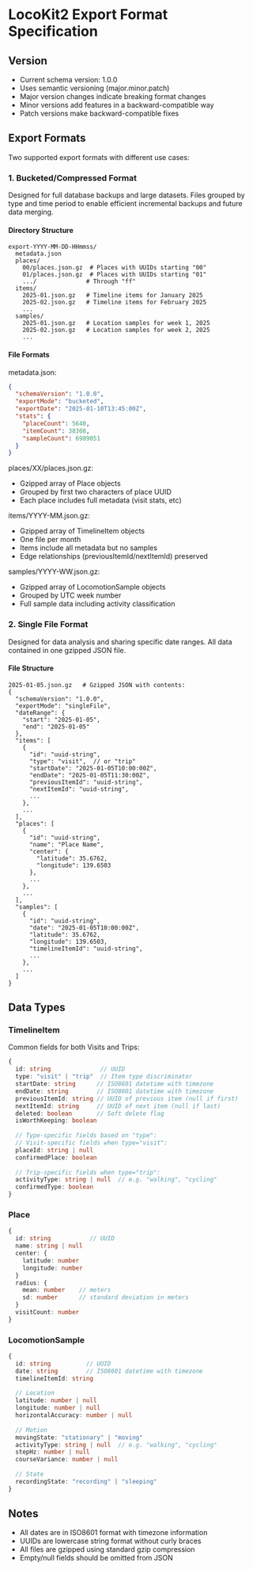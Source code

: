 # LocoKit2 Export Format Specification

## Version
- Current schema version: 1.0.0
- Uses semantic versioning (major.minor.patch)
- Major version changes indicate breaking format changes
- Minor versions add features in a backward-compatible way
- Patch versions make backward-compatible fixes

## Export Formats

Two supported export formats with different use cases:

### 1. Bucketed/Compressed Format

Designed for full database backups and large datasets. Files grouped by type and time period to enable efficient incremental backups and future data merging.

#### Directory Structure
```
export-YYYY-MM-DD-HHmmss/
  metadata.json
  places/
    00/places.json.gz  # Places with UUIDs starting "00"
    01/places.json.gz  # Places with UUIDs starting "01"
    .../              # Through "ff"
  items/
    2025-01.json.gz   # Timeline items for January 2025
    2025-02.json.gz   # Timeline items for February 2025
    ...
  samples/
    2025-01.json.gz   # Location samples for week 1, 2025
    2025-02.json.gz   # Location samples for week 2, 2025
    ...
```

#### File Formats

metadata.json:
```json
{
  "schemaVersion": "1.0.0",
  "exportMode": "bucketed",
  "exportDate": "2025-01-10T13:45:00Z",
  "stats": {
    "placeCount": 5640,
    "itemCount": 38308,
    "sampleCount": 6989051
  }
}
```

places/XX/places.json.gz:
- Gzipped array of Place objects
- Grouped by first two characters of place UUID
- Each place includes full metadata (visit stats, etc)

items/YYYY-MM.json.gz:
- Gzipped array of TimelineItem objects
- One file per month
- Items include all metadata but no samples
- Edge relationships (previousItemId/nextItemId) preserved

samples/YYYY-WW.json.gz:
- Gzipped array of LocomotionSample objects
- Grouped by UTC week number
- Full sample data including activity classification

### 2. Single File Format

Designed for data analysis and sharing specific date ranges. All data contained in one gzipped JSON file.

#### File Structure
```
2025-01-05.json.gz   # Gzipped JSON with contents:
{
  "schemaVersion": "1.0.0",
  "exportMode": "singleFile",
  "dateRange": {
    "start": "2025-01-05",
    "end": "2025-01-05"
  },
  "items": [
    {
      "id": "uuid-string",
      "type": "visit",  // or "trip"
      "startDate": "2025-01-05T10:00:00Z",
      "endDate": "2025-01-05T11:30:00Z",
      "previousItemId": "uuid-string",
      "nextItemId": "uuid-string",
      ...
    },
    ...
  ],
  "places": [
    {
      "id": "uuid-string",
      "name": "Place Name",
      "center": {
        "latitude": 35.6762,
        "longitude": 139.6503
      },
      ...
    },
    ...
  ],
  "samples": [
    {
      "id": "uuid-string",
      "date": "2025-01-05T10:00:00Z",
      "latitude": 35.6762,
      "longitude": 139.6503,
      "timelineItemId": "uuid-string",
      ...
    },
    ...
  ]
}
```

## Data Types

### TimelineItem
Common fields for both Visits and Trips:
```typescript
{
  id: string              // UUID
  type: "visit" | "trip"  // Item type discriminator
  startDate: string      // ISO8601 datetime with timezone
  endDate: string        // ISO8601 datetime with timezone
  previousItemId: string // UUID of previous item (null if first)
  nextItemId: string     // UUID of next item (null if last)
  deleted: boolean       // Soft delete flag
  isWorthKeeping: boolean
  
  // Type-specific fields based on "type":
  // Visit-specific fields when type="visit":
  placeId: string | null
  confirmedPlace: boolean
  
  // Trip-specific fields when type="trip":
  activityType: string | null  // e.g. "walking", "cycling"
  confirmedType: boolean
}
```

### Place
```typescript
{
  id: string           // UUID
  name: string | null
  center: {
    latitude: number
    longitude: number
  }
  radius: {
    mean: number    // meters
    sd: number      // standard deviation in meters
  }
  visitCount: number
}
```

### LocomotionSample
```typescript
{
  id: string          // UUID
  date: string        // ISO8601 datetime with timezone
  timelineItemId: string
  
  // Location
  latitude: number | null
  longitude: number | null
  horizontalAccuracy: number | null
  
  // Motion
  movingState: "stationary" | "moving"
  activityType: string | null  // e.g. "walking", "cycling"
  stepHz: number | null
  courseVariance: number | null
  
  // State
  recordingState: "recording" | "sleeping"
}
```

## Notes

- All dates are in ISO8601 format with timezone information
- UUIDs are lowercase string format without curly braces
- All files are gzipped using standard gzip compression
- Empty/null fields should be omitted from JSON